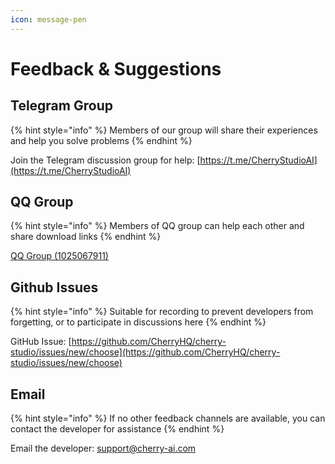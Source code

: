 ```yaml
---
icon: message-pen
---
```


# Feedback & Suggestions

## Telegram Group

{% hint style="info" %}
Members of our group will share their experiences and help you solve problems
{% endhint %}

Join the Telegram discussion group for help: [https://t.me/CherryStudioAI](https://t.me/CherryStudioAI)

## QQ Group

{% hint style="info" %}
Members of QQ group can help each other and share download links
{% endhint %}

[QQ Group (1025067911)](https://qm.qq.com/q/hlHOddwAS)

## Github Issues

{% hint style="info" %}
Suitable for recording to prevent developers from forgetting, or to participate in discussions here
{% endhint %}

GitHub Issue: [https://github.com/CherryHQ/cherry-studio/issues/new/choose](https://github.com/CherryHQ/cherry-studio/issues/new/choose)

## Email

{% hint style="info" %}
If no other feedback channels are available, you can contact the developer for assistance
{% endhint %}

Email the developer: support@cherry-ai.com





